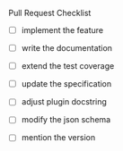 Pull Request Checklist

* [ ] implement the feature
* [ ] write the documentation
* [ ] extend the test coverage

* [ ] update the specification
* [ ] adjust plugin docstring
* [ ] modify the json schema
* [ ] mention the version
